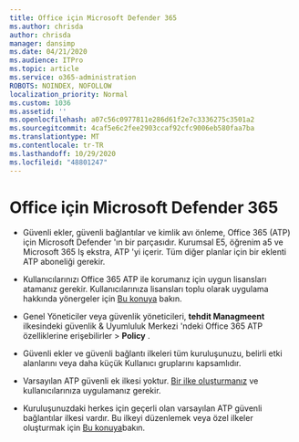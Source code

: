 ```yaml
---
title: Office için Microsoft Defender 365
ms.author: chrisda
author: chrisda
manager: dansimp
ms.date: 04/21/2020
ms.audience: ITPro
ms.topic: article
ms.service: o365-administration
ROBOTS: NOINDEX, NOFOLLOW
localization_priority: Normal
ms.custom: 1036
ms.assetid: ''
ms.openlocfilehash: a07c56c0977811e286d61f2e7c3336275c3501a2
ms.sourcegitcommit: 4caf5e6c2fee2903ccaf92cfc9006eb580faa7ba
ms.translationtype: MT
ms.contentlocale: tr-TR
ms.lasthandoff: 10/29/2020
ms.locfileid: "48801247"
---
```

# <a name="microsoft-defender-for-office-365"></a>Office için Microsoft Defender 365

- Güvenli ekler, güvenli bağlantılar ve kimlik avı önleme, Office 365 (ATP) için Microsoft Defender 'ın bir parçasıdır. Kurumsal E5, öğrenim a5 ve Microsoft 365 Iş ekstra, ATP 'yi içerir. Tüm diğer planlar için bir eklenti ATP aboneliği gerekir.

- Kullanıcılarınızı Office 365 ATP ile korumanız için uygun lisansları atamanız gerekir. Kullanıcılarınıza lisansları toplu olarak uygulama hakkında yönergeler için [Bu konuya](https://docs.microsoft.com/microsoft-365/admin/add-users/add-users) bakın.

- Genel Yöneticiler veya güvenlik yöneticileri, **tehdit Managmeent** ilkesindeki güvenlik & Uyumluluk Merkezi 'ndeki Office 365 ATP özelliklerine erişebilirler \> **Policy** .

- Güvenli ekler ve güvenli bağlantı ilkeleri tüm kuruluşunuzu, belirli etki alanlarını veya daha küçük Kullanıcı gruplarını kapsamlıdır.

- Varsayılan ATP güvenli ek ilkesi yoktur. [Bir ilke oluşturmanız](https://docs.microsoft.com/microsoft-365/security/office-365-security/set-up-atp-safe-attachments-policies) ve kullanıcılarınıza uygulamanız gerekir.

- Kuruluşunuzdaki herkes için geçerli olan varsayılan ATP güvenli bağlantılar ilkesi vardır. Bu ilkeyi düzenlemek veya özel ilkeler oluşturmak için [Bu konuya](https://docs.microsoft.com/microsoft-365/security/office-365-security/set-up-atp-safe-links-policies)bakın.
